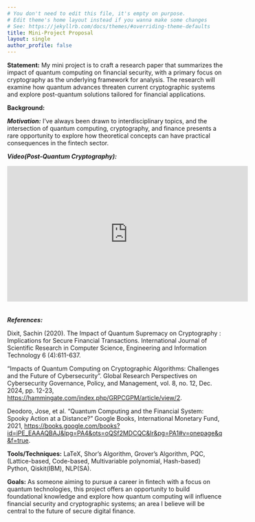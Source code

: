 ```yaml
---
# You don't need to edit this file, it's empty on purpose.
# Edit theme's home layout instead if you wanna make some changes
# See: https://jekyllrb.com/docs/themes/#overriding-theme-defaults
title: Mini-Project Proposal
layout: single
author_profile: false
---
```



**Statement:** My mini project is to craft a research paper that summarizes the impact of quantum computing on financial security, with a primary focus on cryptography as the underlying framework for analysis. The research will examine how quantum advances threaten current cryptographic systems and explore post-quantum solutions tailored for financial applications.

**Background:**

***Motivation:*** I’ve always been drawn to interdisciplinary topics, and the intersection of quantum computing, cryptography, and finance presents a rare opportunity to explore how theoretical concepts can have practical consequences in the fintech sector.

***Video(Post-Quantum Cryptography):*** 
<iframe width="560" height="315" src="https://www.youtube.com/embed/JCVQ9VHtngY?si=irKMyVI2KO10y2_C"  title="YouTube video player" frameborder="0" allow="accelerometer; autoplay; clipboard-write; encrypted-media; gyroscope; picture-in-picture; web-share" referrerpolicy="strict-origin-when-cross-origin" allowfullscreen></iframe>
 <div style="height: 20px;"></div>

***References:*** 

Dixit, Sachin (2020). The Impact of Quantum Supremacy on Cryptography : Implications for Secure Financial Transactions. International Journal of Scientific Research in Computer Science, Engineering and Information Technology 6 (4):611-637.

“Impacts of Quantum Computing on Cryptographic Algorithms: Challenges and the Future of Cybersecurity”. Global Research Perspectives on Cybersecurity Governance, Policy, and Management, vol. 8, no. 12, Dec. 2024, pp. 12-23, https://hammingate.com/index.php/GRPCGPM/article/view/2.

Deodoro, Jose, et al. “Quantum Computing and the Financial System: Spooky Action at a Distance?” Google Books, International Monetary Fund, 2021, https://books.google.com/books?id=iPE_EAAAQBAJ&lpg=PA4&ots=oQSf2MDCQC&lr&pg=PA1#v=onepage&q&f=true.

**Tools/Techniques:**
LaTeX,
Shor’s Algorithm,
Grover’s Algorithm,
PQC,
(Lattice-based,
Code-based,
Multivariable polynomial,
Hash-based)
Python,
Qiskit(IBM),
NLP(SA).

**Goals:** As someone aiming to pursue a career in fintech with a focus on quantum technologies, this project offers an opportunity to build foundational knowledge and explore how quantum computing will influence financial security and cryptographic systems; an area I believe will be central to the future of secure digital finance.
